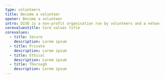 ```yaml
---
type: volunteers
title: Become a volunteer
opener: Become a volunteer
intro: DIVD is a non-profit organisation run by volunteers and a network of likeminded organisations. So please signup as a volunteer.
corevaluestitle: Core values title
corevalues:
  - title: Secure
    description: Lorem ipsum
  - title: Private
    description: Lorem ipsum
  - title: Ethical
    description: Lorem ipsum
  - title: Thorough
    description: Lorem ipsum
---
```

